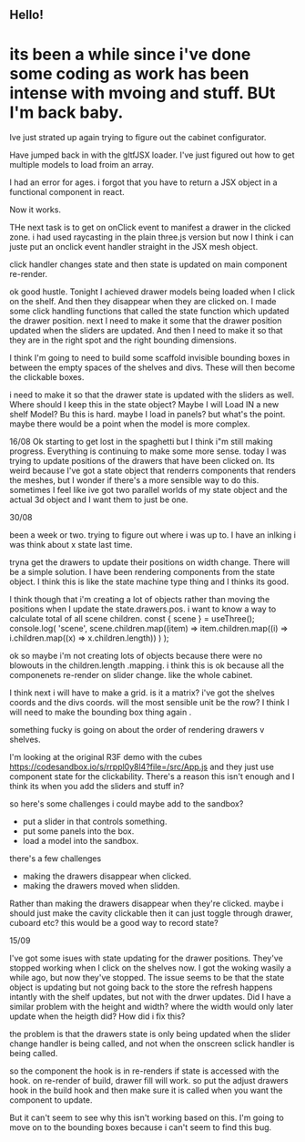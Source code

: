 ## Hello!

# its been a while since i've done some coding as work has been intense with mvoing and stuff. BUt I'm back baby.

Ive just strated up again trying to figure out the cabinet configurator.

Have jumped back in with the gltfJSX loader. I've just figured out how to get multiple models to load froim an array.

I had an error for ages. i forgot that you have to return a JSX object in a functional component in react.

Now it works.

THe next task is to get on onClick event to manifest a drawer in the clicked zone. i had used raycasting in the plain three.js version but now I think i can juste put an onclick event handler straight in the JSX mesh object.

click handler changes state and then state is updated on main component re-render.

ok good hustle. Tonight I achieved drawer models being loaded when I click on the shelf. And then they disappear when they are clicked on. I made some click handling functions that called the state function which updated the drawer position. next I need to make it some that the drawer position updated when the sliders are updated. And then I need to make it so that they are in the right spot and the right bounding dimensions.

I think I'm going to need to build some scaffold invisible bounding boxes in between the empty spaces of the shelves and divs. These will then become the clickable boxes.

i need to make it so that the drawer state is updated with the sliders as well. Where should I keep this in the state object? Maybe I will Load IN a new shelf Model? Bu this is hard. maybe I load in panels? but what's the point. maybe there would be a point when the model is more complex.

16/08
Ok starting to get lost in the spaghetti but I think i"m still making progress. Everything is continuing to make some more sense. today I was trying to update positions of the drawers that have been clicked on. Its weird because I've got a state object that renderrs components that renders the meshes, but I wonder if there's a more sensible way to do this. sometimes I feel like ive got two parallel worlds of my state object and the actual 3d object and I want them to just be one.

30/08

been a week or two. trying to figure out where i was up to. I have an inlking i was think about x state last time.

tryna get the drawers to update their positions on width change. There will be a simple solution. I have been rendering components from the state object. I think this is like the state machine type thing and I thinks its good.

I think though that i'm creating a lot of objects rather than moving the positions when I update the state.drawers.pos. i want to know a way to calculate total of all scene children.
const { scene } = useThree();
console.log(
'scene',
scene.children.map((item) =>
item.children.map((i) => i.children.map((x) => x.children.length))
)
);

ok so maybe i'm not creating lots of objects because there were no blowouts in the children.length .mapping. i think this is ok because all the componenets re-render on slider change. like the whole cabinet.

I think next i will have to make a grid. is it a matrix? i've got the shelves coords and the divs coords. will the most sensible unit be the row? I think I will need to make the bounding box thing again .

something fucky is going on about the order of rendering drawers v shelves.

I'm looking at the original R3F demo with the cubes https://codesandbox.io/s/rrppl0y8l4?file=/src/App.js and they just use component state for the clickability. There's a reason this isn't enough and I think its when you add the sliders and stuff in?

so here's some challenges i could maybe add to the sandbox?

-   put a slider in that controls something.
-   put some panels into the box.
-   load a model into the sandbox.

there's a few challenges

-   making the drawers disappear when clicked.
-   making the drawers moved when slidden.

Rather than making the drawers disappear when they're clicked. maybe i should just make the cavity clickable then it can just toggle through drawer, cuboard etc? this would be a good way to record state?

15/09

I've got some isues with state updating for the drawer positions. They've stopped working when I click on the shelves now. I got the woking wasily a while ago, but now they've stopped. The issue seems to be that the state object is updating but not going back to the store the refresh happens intantly with the shelf updates, but not with the drwer updates. Did I have a similar problem with the height and width? where the width would only later update when the heigth did? How did i fix this?

the problem is that the drawers state is only being updated when the slider change handler is being called, and not when the onscreen sclick handler is being called.

so the component the hook is in re-renders if state is accessed with the hook. on re-render of build, drawer fill will work. so put the adjust drawers hook in the build hook and then make sure it is called when you want the component to update.

But it can't seem to see why this isn't working based on this. I'm going to move on to the bounding boxes because i can't seem to find this bug.

